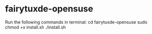 # fairytuxde-opensuse
Run the following commands in terminal:
cd fairytuxde-opensuse
sudo chmod +x install.sh
./install.sh
